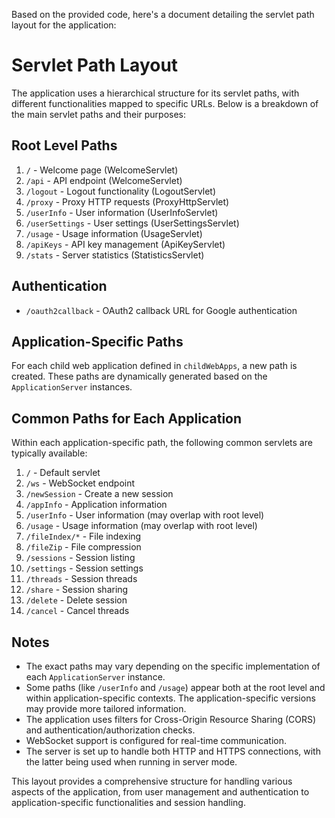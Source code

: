Based on the provided code, here's a document detailing the servlet path layout for the application:

# Servlet Path Layout

The application uses a hierarchical structure for its servlet paths, with different functionalities mapped to specific URLs. Below is a breakdown of the main servlet paths and
their purposes:

## Root Level Paths

1. `/` - Welcome page (WelcomeServlet)
2. `/api` - API endpoint (WelcomeServlet)
3. `/logout` - Logout functionality (LogoutServlet)
4. `/proxy` - Proxy HTTP requests (ProxyHttpServlet)
5. `/userInfo` - User information (UserInfoServlet)
6. `/userSettings` - User settings (UserSettingsServlet)
7. `/usage` - Usage information (UsageServlet)
8. `/apiKeys` - API key management (ApiKeyServlet)
9. `/stats` - Server statistics (StatisticsServlet)

## Authentication

* `/oauth2callback` - OAuth2 callback URL for Google authentication

## Application-Specific Paths

For each child web application defined in `childWebApps`, a new path is created. These paths are dynamically generated based on the `ApplicationServer` instances.

## Common Paths for Each Application

Within each application-specific path, the following common servlets are typically available:

1. `/` - Default servlet
2. `/ws` - WebSocket endpoint
3. `/newSession` - Create a new session
4. `/appInfo` - Application information
5. `/userInfo` - User information (may overlap with root level)
6. `/usage` - Usage information (may overlap with root level)
7. `/fileIndex/*` - File indexing
8. `/fileZip` - File compression
9. `/sessions` - Session listing
10. `/settings` - Session settings
11. `/threads` - Session threads
12. `/share` - Session sharing
13. `/delete` - Delete session
14. `/cancel` - Cancel threads

## Notes

* The exact paths may vary depending on the specific implementation of each `ApplicationServer` instance.
* Some paths (like `/userInfo` and `/usage`) appear both at the root level and within application-specific contexts. The application-specific versions may provide more tailored
  information.
* The application uses filters for Cross-Origin Resource Sharing (CORS) and authentication/authorization checks.
* WebSocket support is configured for real-time communication.
* The server is set up to handle both HTTP and HTTPS connections, with the latter being used when running in server mode.

This layout provides a comprehensive structure for handling various aspects of the application, from user management and authentication to application-specific functionalities and
session handling.
